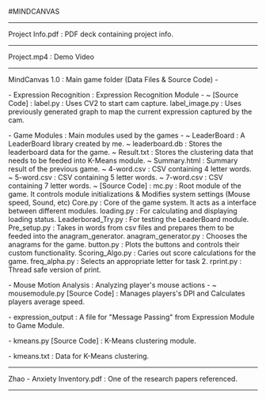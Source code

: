 #MINDCANVAS

--------------------------------------------------------------------------------------------------------------------

Project Info.pdf : PDF deck containing project info.

--------------------------------------------------------------------------------------------------------------------

Project.mp4 : Demo Video

--------------------------------------------------------------------------------------------------------------------

MindCanvas 1.0 : Main game folder (Data Files & Source Code) -

  \- Expression Recognition  : Expression Recognition Module -
	~ [Source Code]      :
		label.py       : Uses CV2 to start cam capture.
		label_image.py : Uses previously generated graph to map the current expression captured by the cam.

  \- Game Modules            : Main modules used by the games -
	~ LeaderBoard    : A LeaderBoard library created by me.
	~ leaderboard.db : Stores the leaderboard data for the game.
	~ Result.txt     : Stores the clustering data that needs to be feeded into K-Means module.
	~ Summary.html   : Summary result of the previous game.
	~ 4-word.csv     : CSV containing 4 letter words.
	~ 5-word.csv     : CSV containing 5 letter words.
	~ 7-word.csv     : CSV containing 7 letter words.
	~ [Source Code]  :
		mc.py                : Root module of the game. It controls module initializations & Modifies system settings (Mouse speed, Sound, etc)
		Core.py              : Core of the game system. It acts as a interface between different modules.
		loading.py           : For calculating and displaying loading status.
		Leaderborad_Try.py   : For testing the LeaderBoard module.
		Pre_setup.py         : Takes in words from csv files and prepares them to be feeded into the anagram_generator.
		anagram_generator.py : Chooses the anagrams for the game.
		button.py            : Plots the buttons and controls their custom functionality.
		Scoring_Algo.py      : Caries out score calculations for the game.
		freq_alpha.py        : Selects an appropriate letter for task 2.
		rprint.py            : Thread safe version of print.

  \- Mouse Motion Analysis   : Analyzing player's mouse actions - 
	~ mousemodule.py [Source Code] : Manages players's DPI and Calculates players average speed.

  \- expression_output       : A file for "Message Passing" from Expression Module to Game Module.

  \- kmeans.py [Source Code] : K-Means clustering module.

  \- kmeans.txt              : Data for K-Means clustering.

--------------------------------------------------------------------------------------------------------------------

Zhao - Anxiety Inventory.pdf : One of the research papers referenced.

--------------------------------------------------------------------------------------------------------------------
